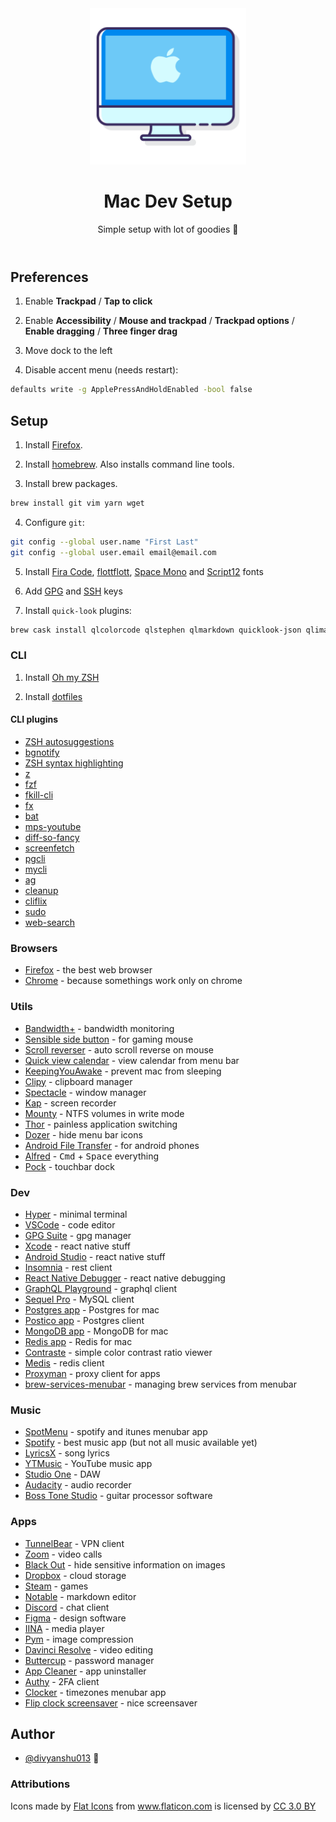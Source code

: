 <header align="center">
    <div align="center">
        <img src="mac.png" alt="Logo" width="250" />
    </div>
    <h1 align="center">Mac Dev Setup</h1>
    <p align="center">Simple setup with lot of goodies 🍎</p>
</header>

## Preferences

1. Enable **Trackpad** / **Tap to click**

2. Enable **Accessibility** / **Mouse and trackpad** / **Trackpad options** / **Enable dragging** / **Three finger drag**

3. Move dock to the left

4. Disable accent menu (needs restart):

```sh
defaults write -g ApplePressAndHoldEnabled -bool false
```

## Setup

1. Install [Firefox](https://www.mozilla.org/en-US/firefox/mac/).

2. Install [homebrew](https://brew.sh/). Also installs command line tools.

3. Install brew packages.

```sh
brew install git vim yarn wget
```

4. Configure `git`:

```sh
git config --global user.name "First Last"
git config --global user.email email@email.com
```

5. Install [Fira Code](https://github.com/tonsky/FiraCode/wiki#installing-font), [flottflott](https://www.dafont.com/flottflott.font), [Space Mono](https://github.com/googlefonts/spacemono) and [Script12](https://www.dafontfree.net/freefonts-script12-bt-f141942.htm) fonts

6. Add [GPG](https://help.github.com/en/articles/managing-commit-signature-verification) and [SSH](https://help.github.com/en/articles/connecting-to-github-with-ssh) keys

7. Install `quick-look` plugins:

```sh
brew cask install qlcolorcode qlstephen qlmarkdown quicklook-json qlimagesize webpquicklook suspicious-package quicklookase qlvideo
```

### CLI

1. Install [Oh my ZSH](https://github.com/robbyrussell/oh-my-zsh)

2. Install [dotfiles](https://github.com/divyanshu013/dotfiles/)

#### CLI plugins

- [ZSH autosuggestions](https://github.com/zsh-users/zsh-autosuggestions/blob/master/INSTALL.md)
- [bgnotify](https://github.com/robbyrussell/oh-my-zsh/tree/master/plugins/bgnotify)
- [ZSH syntax highlighting](https://github.com/zsh-users/zsh-syntax-highlighting/blob/master/INSTALL.md)
- [z](https://github.com/robbyrussell/oh-my-zsh/tree/master/plugins/z)
- [fzf](https://github.com/junegunn/fzf)
- [fkill-cli](https://github.com/sindresorhus/fkill-cli)
- [fx](https://github.com/antonmedv/fx)
- [bat](https://github.com/sharkdp/bat#on-macos)
- [mps-youtube](https://github.com/mps-youtube/mps-youtube)
- [diff-so-fancy](https://github.com/so-fancy/diff-so-fancy)
- [screenfetch](https://github.com/KittyKatt/screenFetch)
- [pgcli](https://www.pgcli.com/)
- [mycli](https://www.mycli.net/)
- [ag](https://github.com/ggreer/the_silver_searcher)
- [cleanup](https://github.com/fwartner/mac-cleanup)
- [cliflix](https://github.com/fabiospampinato/cliflix)
- [sudo](https://github.com/robbyrussell/oh-my-zsh/tree/master/plugins/sudo)
- [web-search](https://github.com/robbyrussell/oh-my-zsh/tree/master/plugins/web-search)

### Browsers

- [Firefox](https://www.mozilla.org/en-US/firefox/mac/) - the best web browser
- [Chrome](https://www.google.com/chrome/) - because somethings work only on chrome

### Utils

- [Bandwidth+](https://apps.apple.com/us/app/bandwidth/id490461369?mt=12) - bandwidth monitoring
- [Sensible side button](https://sensible-side-buttons.archagon.net/) - for gaming mouse
- [Scroll reverser](https://pilotmoon.com/scrollreverser/) - auto scroll reverse on mouse
- [Quick view calendar](https://itunes.apple.com/in/app/quick-view-calendar/id1087080039?mt=12) - view calendar from menu bar
- [KeepingYouAwake](https://github.com/newmarcel/KeepingYouAwake) - prevent mac from sleeping
- [Clipy](https://clipy-app.com/) - clipboard manager
- [Spectacle](https://www.spectacleapp.com/) - window manager
- [Kap](https://getkap.co/) - screen recorder
- [Mounty](https://mounty.app/) - NTFS volumes in write mode
- [Thor](https://apps.apple.com/cn/app/thor/id1120999687?l=en&mt=12) - painless application switching
- [Dozer](https://dozermac.com/) - hide menu bar icons
- [Android File Transfer](https://www.android.com/filetransfer/) - for android phones
- [Alfred](https://www.alfredapp.com/) - <kbd>Cmd</kbd> + <kbd>Space</kbd> everything
- [Pock](https://pock.dev/) - touchbar dock

### Dev

- [Hyper](https://github.com/zeit/hyper) - minimal terminal
- [VSCode](https://code.visualstudio.com/download) - code editor
- [GPG Suite](https://gpgtools.org/) - gpg manager
- [Xcode](https://apps.apple.com/in/app/xcode/id497799835?mt=12) - react native stuff
- [Android Studio](https://developer.android.com/studio) - react native stuff
- [Insomnia](https://insomnia.rest/) - rest client
- [React Native Debugger](https://github.com/jhen0409/react-native-debugger/) - react native debugging
- [GraphQL Playground](https://github.com/prisma/graphql-playground) - graphql client
- [Sequel Pro](https://www.sequelpro.com/) - MySQL client
- [Postgres app](https://postgresapp.com/downloads.html) - Postgres for mac
- [Postico app](https://eggerapps.at/postico/) - Postgres client
- [MongoDB app](https://github.com/gcollazo/mongodbapp) - MongoDB for mac
- [Redis app](https://github.com/jpadilla/redisapp) - Redis for mac
- [Contraste](https://contrasteapp.com/) - simple color contrast ratio viewer
- [Medis](https://github.com/luin/medis) - redis client
- [Proxyman](https://proxyman.app/) - proxy client for apps
- [brew-services-menubar](https://github.com/andrewn/brew-services-menubar) - managing brew services from menubar

### Music

- [SpotMenu](https://github.com/kmikiy/SpotMenu) - spotify and itunes menubar app
- [Spotify](https://www.spotify.com/us/download/other/) - best music app (but not all music available yet)
- [LyricsX](https://github.com/ddddxxx/LyricsX) - song lyrics
- [YTMusic](https://ytmusic.app/) - YouTube music app
- [Studio One](https://my.presonus.com/products/software) - DAW
- [Audacity](https://www.audacityteam.org/download/mac/) - audio recorder
- [Boss Tone Studio](https://www.boss.info/global/products/gt-1/downloads/) - guitar processor software

### Apps

- [TunnelBear](https://www.tunnelbear.com/apps/mac) - VPN client
- [Zoom](https://zoom.us/download#client_4meeting) - video calls
- [Black Out](https://apps.apple.com/no/app/black-out/id1319884285) - hide sensitive information on images
- [Dropbox](https://www.dropbox.com/downloading) - cloud storage
- [Steam](https://store.steampowered.com/about/) - games
- [Notable](https://github.com/notable/notable/releases) - markdown editor
- [Discord](https://discordapp.com/api/download?platform=osx) - chat client
- [Figma](https://www.figma.com/downloads/) - design software
- [IINA](https://iina.io/) - media player
- [Pym](https://apps.apple.com/in/app/pym/id1451733095?mt=12&app=apps&ign-mpt=uo%3D4) - image compression
- [Davinci Resolve](https://apps.apple.com/in/app/davinci-resolve/id571213070?mt=12) - video editing
- [Buttercup](https://buttercup.pw/) - password manager
- [App Cleaner](https://freemacsoft.net/appcleaner/) - app uninstaller
- [Authy](https://authy.com/download/) - 2FA client
- [Clocker](https://apps.apple.com/us/app/clocker-menubar-world-clock/id1056643111?mt=12) - timezones menubar app
- [Flip clock screensaver](https://fliqlo.com/#/screensaver) - nice screensaver

## Author

- [@divyanshu013](https://twitter.com/divyanshu013) 👋

### Attributions

<div>Icons made by <a href="https://www.flaticon.com/authors/flat-icons" title="Flat Icons">Flat Icons</a> from <a href="https://www.flaticon.com/" title="Flaticon">www.flaticon.com</a> is licensed by <a href="http://creativecommons.org/licenses/by/3.0/" title="Creative Commons BY 3.0" target="_blank">CC 3.0 BY</a></div>
